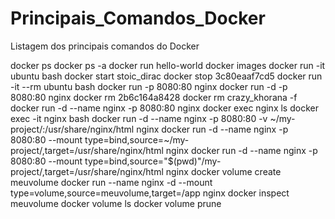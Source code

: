 # Principais_Comandos_Docker
Listagem dos principais comandos do Docker

docker ps
docker ps -a
docker run hello-world
docker images
docker run -it ubuntu bash
docker start stoic_dirac
docker stop 3c80eaaf7cd5
docker run -it --rm ubuntu bash
docker run -p 8080:80 nginx
docker run -d -p 8080:80 nginx
docker rm 2b6c164a8428
docker rm crazy_khorana -f
docker run -d --name nginx -p 8080:80 nginx
docker exec nginx ls
docker exec -it nginx bash
docker run -d --name nginx -p 8080:80 -v ~/my-project/:/usr/share/nginx/html nginx
docker run -d --name nginx -p 8080:80 --mount type=bind,source=~/my-project/,target=/usr/share/nginx/html nginx
docker run -d --name nginx -p 8080:80 --mount type=bind,source="$(pwd)"/my-project/,target=/usr/share/nginx/html nginx
docker volume create meuvolume
docker run --name nginx -d --mount type=volume,source=meuvolume,target=/app nginx
docker inspect meuvolume
docker volume ls
docker volume prune
